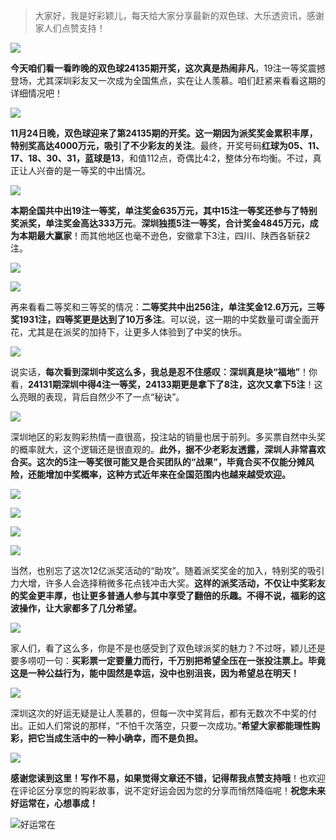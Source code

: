 > 大家好，我是好彩颖儿，每天给大家分享最新的双色球、大乐透资讯，感谢家人们点赞支持！


![](https://cdn.jsdelivr.net/gh/wangwenjie1314/PicCDN/2024-11-25/1732490290801-image.png)


**今天咱们看一看昨晚的双色球24135期开奖，这次真是热闹非凡**，19注一等奖震撼登场，尤其深圳彩友又一次成为全国焦点，实在让人羡慕。咱们赶紧来看看这期的详细情况吧！


![](https://cdn.jsdelivr.net/gh/wangwenjie1314/PicCDN/2024-11-25/1732490329828-image.png)


**11月24日晚，双色球迎来了第24135期的开奖。这一期因为派奖奖金累积丰厚，特别奖高达4000万元，吸引了不少彩友的关注**。最终，开奖号码**红球为05、11、17、18、30、31，蓝球是13**，和值112点，奇偶比4:2，整体分布均衡。不过，真正让人兴奋的是一等奖的中出情况。


![](https://cdn.jsdelivr.net/gh/wangwenjie1314/PicCDN/2024-11-25/1732490377341-image.png)



**本期全国共中出19注一等奖，单注奖金635万元，其中15注一等奖还参与了特别奖派奖，单注奖金高达333万元**。**深圳独揽5注一等奖，合计奖金4845万元，成为本期最大赢家**！而其他地区也毫不逊色，安徽拿下3注，四川、陕西各斩获2注。


![](https://cdn.jsdelivr.net/gh/wangwenjie1314/PicCDN/2024-11-25/1732490345723-image.png)

![](https://cdn.jsdelivr.net/gh/wangwenjie1314/PicCDN/2024-11-25/1732490299993-image.png)

再来看看二等奖和三等奖的情况：**二等奖共中出256注，单注奖金12.6万元，三等奖1931注，四等奖更是达到了10万多注**。可以说，这一期的中奖数量可谓全面开花，尤其是在派奖的加持下，让更多人体验到了中奖的快乐。


![](https://cdn.jsdelivr.net/gh/wangwenjie1314/PicCDN/2024-11-25/1732490475533-image.png)



说实话，**每次看到深圳中奖这么多，我总是忍不住感叹：深圳真是块“福地”**！你看，**24131期深圳中得4注一等奖，24133期更是拿下了8注，这次又拿下5注**！这么亮眼的表现，背后自然少不了一点“秘诀”。


![](https://cdn.jsdelivr.net/gh/wangwenjie1314/PicCDN/2024-11-25/1732490535977-image.png)


深圳地区的彩友购彩热情一直很高，投注站的销量也居于前列。多买票自然中头奖的概率就大，这个逻辑还是很直观的。**此外，据不少老彩友透露，深圳人非常喜欢合买。这次的5注一等奖很可能又是合买团队的“战果”，毕竟合买不仅能分摊风险，还能增加中奖概率，这种方式近年来在全国范围内也越来越受欢迎。**


![](https://cdn.jsdelivr.net/gh/wangwenjie1314/PicCDN/2024-11-25/1732490622149-image.png)


![](https://cdn.jsdelivr.net/gh/wangwenjie1314/PicCDN/2024-11-25/1732490631663-image.png)


![](https://cdn.jsdelivr.net/gh/wangwenjie1314/PicCDN/2024-11-25/1732490639747-image.png)


![](https://cdn.jsdelivr.net/gh/wangwenjie1314/PicCDN/2024-11-25/1732490646044-image.png)


当然，也别忘了这次12亿派奖活动的“助攻”。随着派奖奖金的加入，特别奖的吸引力大增，许多人会选择稍微多花点钱冲击大奖。**这样的派奖活动，不仅让中奖彩友的奖金更丰厚，也让更多普通人参与其中享受了翻倍的乐趣。不得不说，福彩的这波操作，让大家都多了几分希望。**


![](https://cdn.jsdelivr.net/gh/wangwenjie1314/PicCDN/2024-11-25/1732490703069-image.png)


家人们，看了这么多，你是不是也感受到了双色球派奖的魅力？不过呀，颖儿还是要多唠叨一句：**买彩票一定要量力而行，千万别把希望全压在一张投注票上。毕竟这是一种公益行为，能中固然是幸运，没中也别沮丧，因为希望总在明天！**


![](https://cdn.jsdelivr.net/gh/wangwenjie1314/PicCDN/2024-11-25/1732490729937-image.png)


深圳这次的好运无疑是让人羡慕的，但每一次中奖背后，都有无数次不中奖的付出。正如人们常说的那样，“不怕千次落空，只要一次成功。”**希望大家都能理性购彩，把它当成生活中的一种小确幸，而不是负担。**


![](https://cdn.jsdelivr.net/gh/wangwenjie1314/PicCDN/2024-11-25/1732490762975-image.png)


**感谢您读到这里！写作不易，如果觉得文章还不错，记得帮我点赞支持哦**！也欢迎在评论区分享您的购彩故事，说不定好运会因为您的分享而悄然降临呢！**祝您未来好运常在，心想事成！**

![好运常在](https://cdn.jsdelivr.net/gh/wangwenjie1314/PicCDN/2024-9-24/1727168342639-image.png)
